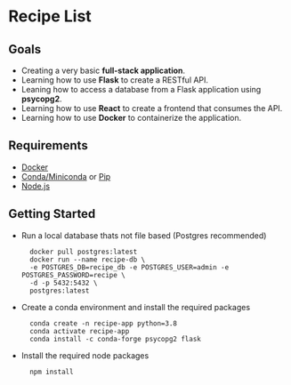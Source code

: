 # Recipe List

## Goals
- Creating a very basic __full-stack application__.
- Learning how to use __Flask__ to create a RESTful API.
- Leaning how to access a database from a Flask application using __psycopg2__.
- Learning how to use __React__ to create a frontend that consumes the API.
- Learning how to use __Docker__ to containerize the application.

## Requirements
- [Docker](https://docs.docker.com/get-docker/)
- [Conda/Miniconda](https://docs.conda.io/projects/conda/en/latest/user-guide/install/index.html) or [Pip](https://pip.pypa.io/en/stable/installation/)
- [Node.js](https://nodejs.org/en/download/)

## Getting Started
- Run a local database thats not file based (Postgres recommended)
  ```
    docker pull postgres:latest
    docker run --name recipe-db \
    -e POSTGRES_DB=recipe_db -e POSTGRES_USER=admin -e POSTGRES_PASSWORD=recipe \
    -d -p 5432:5432 \
    postgres:latest
  ```
- Create a conda environment and install the required packages
  ```
    conda create -n recipe-app python=3.8
    conda activate recipe-app
    conda install -c conda-forge psycopg2 flask
  ```
- Install the required node packages
  ```
    npm install
  ```